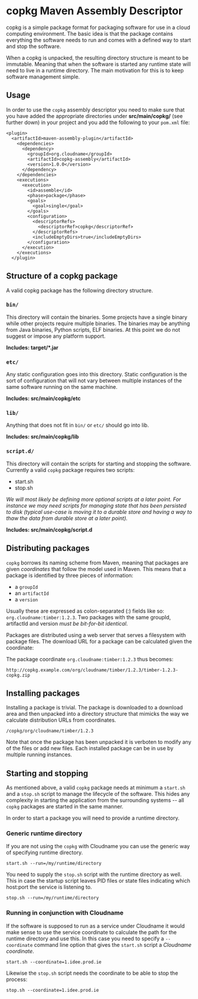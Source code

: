 # copkg Maven Assembly Descriptor 

copkg is a simple package format for packaging software for use in a
cloud computing environment.  The basic idea is that the package
contains everything the software needs to run and comes with a defined
way to start and stop the software.

When a copkg is unpacked, the resulting directory structure is meant
to be immutable.  Meaning that when the software is started any
runtime state will need to live in a runtime directory.  The main
motivation for this is to keep software management simple.

## Usage

In order to use the `copkg` assembly descriptor you need to make sure
that you have added the appropriate directories under
**src/main/copkg/** (see further down) in your project and you add the
following to your `pom.xml` file:

    <plugin>
      <artifactId>maven-assembly-plugin</artifactId>
        <dependencies>
          <dependency>
            <groupId>org.cloudname</groupId>
            <artifactId>copkg-assembly</artifactId>
            <version>1.0.0</version>
          </dependency>
        </dependencies>
        <executions>
          <execution>
            <id>assemble</id>
            <phase>package</phase>
            <goals>
              <goal>single</goal>
            </goals>
            <configuration>
              <descriptorRefs>
                <descriptorRef>copkg</descriptorRef>
              </descriptorRefs>
              <includeEmptyDirs>true</includeEmptyDirs>
            </configuration>
          </execution>
        </executions>
      </plugin>

## Structure of a copkg package

A valid copkg package has the following directory structure.

### `bin/`

This directory will contain the binaries.  Some projects have a single
binary while other projects require multiple binaries.  The binaries
may be anything from Java binaries, Python scripts, ELF binaries.  At
this point we do not suggest or impose any platform support.

**Includes: target/*.jar**

### `etc/`

Any static configuration goes into this directory.  Static
configuration is the sort of configuration that will not vary between
multiple instances of the same software running on the same machine.

**Includes: src/main/copkg/etc**

### `lib/`

Anything that does not fit in `bin/` or `etc/` should go into lib.

**Includes: src/main/copkg/lib**

### `script.d/`

This directory will contain the scripts for starting and stopping the
software.  Currently a valid `copkg` package requires two scripts:

* start.sh
* stop.sh

*We will most likely be defining more optional scripts at a later
point.  For instance we may need scripts for managing state that has
been persisted to disk (typical use-case is moving it to a durable
store and having a way to thaw the data from durable store at a later
point).*

**Includes: src/main/copkg/script.d**

## Distributing packages

`copkg` borrows its naming scheme from Maven, meaning that packages
are given *coordinates* that follow the model used in Maven.  This
means that a package is identified by three pieces of information:

* a `groupId`
* an `artifactId`
* a `version`

Usually these are expressed as colon-separated (:) fields like so:
`org.cloudname:timber:1.2.3`.  Two packages with the same groupId,
artifactId and version _must be bit-for-bit identical_.

Packages are distributed using a web server that serves a filesystem
with package files.  The download URL for a package can be calculated
given the coordinate:

The package coordinate `org.cloudname:timber:1.2.3` thus becomes:

    http://copkg.example.com/org/cloudname/timber/1.2.3/timber-1.2.3-copkg.zip
	
## Installing packages

Installing a package is trivial.  The package is downloaded to a
download area and then unpacked into a directory structure that
mimicks the way we calculate distribution URLs from coordinates.

    /copkg/org/cloudname/timber/1.2.3
	
Note that once the package has been unpacked it is verboten to modify
any of the files or add new files.  Each installed package can be in
use by multiple running instances.

## Starting and stopping

As mentioned above, a valid `copkg` package needs at minimum a
`start.sh` and a `stop.sh` script to manage the lifecycle of the
software.  This hides any complexity in starting the application from
the surrounding systems -- all `copkg` packages are started in the
same manner.

In order to start a package you will need to provide a runtime
directory.

### Generic runtime directory

If you are not using the `copkg` with Cloudname you can use the
generic way of specifying runtime directory.

    start.sh --run=/my/runtime/directory
	
You need to supply the `stop.sh` script with the runtime directory as
well.  This in case the startup script leaves PID files or state files
indicating which host:port the service is listening to.

    stop.sh --run=/my/runtime/directory

### Running in conjunction with Cloudname

If the software is supposed to run as a service under Cloudname it
would make sense to use the service coordinate to calculate the path
for the runtime directory and use this.  In this case you need to
specify a `--coordinate` command line option that gives the `start.sh`
script a *Cloudname coordinate*.

    start.sh --coordinate=1.idee.prod.ie
	
Likewise the `stop.sh` script needs the coordinate to be able to stop
the process:

    stop.sh --coordinate=1.idee.prod.ie

